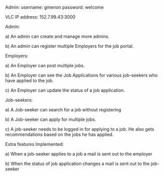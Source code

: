 Admin:
username: gmenon
password: welcome

VLC IP address: 152.7.99.43:3000 


Admin:

a) An admin can create and manage more admins.

b) An admin can register multiple Employers for the job portal.

Employers:

a) An Employer can post multiple jobs.

b) An Employer can see the Job Applications for various job-seekers who have applied to the job.

c) An Employer can update the status of a job application.


Job-seekers:

a) A Job-seeker can search for a job without registering

b) A Job-seeker can apply for multiple jobs.

c) A job-seeker needs to be logged in for applying to a job. He also gets recommendations based on the jobs he has applied.


Extra features Implemented:

a) When a job-seeker applies to a job a mail is sent out to the employer

b) When the status of job application changes a mail is sent out to the job-seeker


